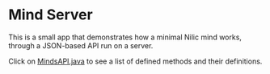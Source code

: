 # Mind Server

This is a small app that demonstrates how a minimal Nilic mind works, through a JSON-based API run on a server.

Click on [MindsAPI.java](src/main/java/ir/smmh/mind/MindsAPI.java) to see a list of defined methods and their definitions.
